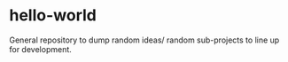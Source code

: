 # hello-world
General repository to dump random ideas/ random sub-projects to line up for development. 
